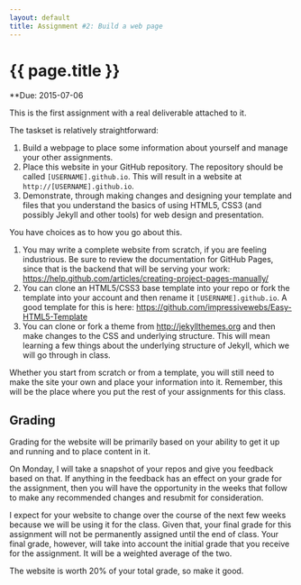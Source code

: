 ```yaml
---
layout: default
title: Assignment #2: Build a web page
---
```


# {{ page.title }}

**Due: 2015-07-06

This is the first assignment with a real deliverable attached to it. 

The taskset is relatively straightforward:

1. Build a webpage to place some information about yourself and manage your other assignments.
2. Place this website in your GitHub repository. The repository should be called `[USERNAME].github.io`. This will result in a website at `http://[USERNAME].github.io`. 
3. Demonstrate, through making changes and designing your template and files that you understand the basics of using HTML5, CSS3 (and possibly Jekyll and other tools) for web design and presentation. 

You have choices as to how you go about this. 

1. You may write a complete website from scratch, if you are feeling industrious. Be sure to review the documentation for GitHub Pages, since that is the backend that will be serving your work: https://help.github.com/articles/creating-project-pages-manually/
2. You can clone an HTML5/CSS3 base template into your repo or fork the template into your account and then rename it `[USERNAME].github.io`. A good template for this is here: https://github.com/impressivewebs/Easy-HTML5-Template
2. You can clone or fork a theme from http://jekyllthemes.org and then make changes to the CSS and underlying structure. This will mean learning a few things about the underlying structure of Jekyll, which we will go through in class. 

Whether you start from scratch or from a template, you will still need to make the site your own and place your information into it. 
Remember, this will be the place where you put the rest of your assignments for this class. 

## Grading

Grading for the website will be primarily based on your ability to get it up and running and to place content in it. 

On Monday, I will take a snapshot of your repos and give you feedback based on that. 
If anything in the feedback has an effect on your grade for the assignment, then you will have the opportunity in the weeks that follow to make any recommended changes and resubmit for consideration. 

I expect for your website to change over the course of the next few weeks because we will be using it for the class. 
Given that, your final grade for this assignment will not be permanently assigned until the end of class. 
Your final grade, however, will take into account the initial grade that you receive for the assignment. 
It will be a weighted average of the two. 

The website is worth 20% of your total grade, so make it good. 